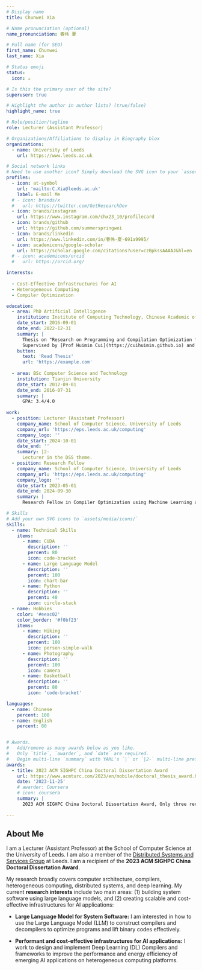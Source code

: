 ```yaml
---
# Display name
title: Chunwei Xia

# Name pronunciation (optional)
name_pronunciation: 春伟 夏

# Full name (for SEO)
first_name: Chunwei
last_name: Xia

# Status emoji
status:
  icon: ☕️

# Is this the primary user of the site?
superuser: true

# Highlight the author in author lists? (true/false)
highlight_name: true

# Role/position/tagline
role: Lecturer (Assistant Professor)

# Organizations/Affiliations to display in Biography blox
organizations:
  - name: University of Leeds
    url: https://www.leeds.ac.uk

# Social network links
# Need to use another icon? Simply download the SVG icon to your `assets/media/icons/` folder.
profiles:
  - icon: at-symbol
    url: 'mailto:C.Xia@leeds.ac.uk'
    label: E-mail Me
  # - icon: brands/x
  #   url: https://twitter.com/GetResearchDev
  - icon: brands/instagram
    url: https://www.instagram.com/chx23_10/profilecard
  - icon: brands/github
    url: https://github.com/summerspringwei
  - icon: brands/linkedin
    url: https://www.linkedin.com/in/春伟-夏-691a9995/
  - icon: academicons/google-scholar
    url: https://scholar.google.com/citations?user=czBpkssAAAAJ&hl=en
  # - icon: academicons/orcid
  #   url: https://orcid.org/

interests:
  
  - Cost-Effective Infrastructures for AI
  - Heterogeneous Computing
  - Compiler Optimization

education:
  - area: PhD Artificial Intelligence
    institution: Institute of Computing Technology, Chinese Academic of Sciences
    date_start: 2016-09-01
    date_end: 2022-12-31
    summary: |
      Thesis on "Research on Programming and Compilation Optimization for Deep Learning Applications".
      Supervised by [Prof Huimin Cui](https://cuihuimin.github.io) and [Prof Xiaobing Feng](https://people.ucas.ac.cn/~fengxiaobing).
    button:
      text: 'Read Thesis'
      url: 'https://example.com'
  
  - area: BSc Computer Science and Technology
    institution: Tianjin University
    date_start: 2012-09-01
    date_end: 2016-07-31
    summary: |
      GPA: 3.4/4.0
    
work:
  - position: Lecturer (Assistant Professor)
    company_name: School of Computer Science, University of Leeds
    company_url: 'https://eps.leeds.ac.uk/computing'
    company_logo: ''
    date_start: 2024-10-01
    date_end: ''
    summary: |2-
      Lecturer in the DSS theme.
  - position: Research Fellow
    company_name: School of Computer Science, University of Leeds
    company_url: 'https://eps.leeds.ac.uk/computing'
    company_logo: ''
    date_start: 2023-05-01
    date_end: 2024-09-30
    summary: |
      Research Fellow in Compiler Optimization using Machine Learning and Advised by Prof. Zheng Wang

# Skills
# Add your own SVG icons to `assets/media/icons/`
skills:
  - name: Technical Skills
    items:
      - name: CUDA
        description: ''
        percent: 80
        icon: code-bracket
      - name: Large Language Model
        description: ''
        percent: 100
        icon: chart-bar
      - name: Python
        description: ''
        percent: 40
        icon: circle-stack
  - name: Hobbies
    color: '#eeac02'
    color_border: '#f0bf23'
    items:
      - name: Hiking
        description: ''
        percent: 100
        icon: person-simple-walk
      - name: Photography
        description: ''
        percent: 100
        icon: camera
      - name: Basketball
        description: ''
        percent: 80
        icon: 'code-bracket'

languages:
  - name: Chinese
    percent: 100
  - name: English
    percent: 80


# Awards.
#   Add/remove as many awards below as you like.
#   Only `title`, `awarder`, and `date` are required.
#   Begin multi-line `summary` with YAML's `|` or `|2-` multi-line prefix and indent 2 spaces below.
awards:
  - title: 2023 ACM SIGHPC China Doctoral Dissertation Award
    url: https://www.acmturc.com/2023/en/mobile/doctoral_thesis_award.html
    date: '2023-11-25'
    # awarder: Coursera
    # icon: coursera
    summary: |
      2023 ACM SIGHPC China Doctoral Dissertation Award, Only three recipients of the award in China!

---
```


## About Me


I am a Lecturer (Assistant Professor) at the School of Computer Science at the University of Leeds. 
I am also a member of the [Distributed Systems and Services Group](https://engineering.leeds.ac.uk/info/201552/our_research/294/distributed_systems_and_services) at Leeds.
I am a recipient of the **2023 ACM SIGHPC China Doctoral Dissertation Award**.

My research broadly covers computer architecture, compilers, heterogeneous computing, distributed systems, and deep learning.
My current **research interests** include two main areas: (1) building system software using large language models, and (2) creating scalable and cost-effective infrastructures for AI applications: 

* **Large Language Model for System Software:** I am interested in how to use the Large Language Model (LLM) to construct compilers and decompilers to optimize programs and lift binary codes effectively.

* **Performant and cost-effective infrastructures for AI applications:** I work to design and implement Deep Learning (DL) Compilers and frameworks to improve the performance and energy efficiency of emerging AI applications on heterogeneous computing platforms.

